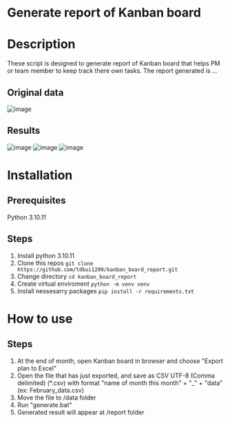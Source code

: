 # Generate report of Kanban board

# Description
These script is designed to generate report of Kanban board that helps PM or team member to keep track there own tasks.
The report generated is ...

## Original data
![image](https://github.com/tdbui1209/kanban_board_report/assets/72682397/4e6e5648-450c-4654-a710-c8269ab2272f)

## Results
![image](https://github.com/tdbui1209/kanban_board_report/assets/72682397/9dc193a1-8fd2-44c3-ae0e-e98c52dde28c)
![image](https://github.com/tdbui1209/kanban_board_report/assets/72682397/ffb8c4e1-d271-43a7-ae2d-63786ecd7238)
![image](https://github.com/tdbui1209/kanban_board_report/assets/72682397/aa977732-5c8e-4d4c-85eb-237337b38a6f)


# Installation
## Prerequisites
Python 3.10.11

## Steps
1. Install python 3.10.11
2. Clone this repos
   ```git clone https://github.com/tdbui1209/kanban_board_report.git```
3. Change directory
   ```cd kanban_board_report```
4. Create virtual enviroment
   ```python -m venv venv```
5. Install nessesarry packages
   ```pip install -r requirements.txt```

# How to use
## Steps
1. At the end of month, open Kanban board in browser and choose "Export plan to Excel"
2. Open the file that has just exported, and save as CSV UTF-8 (Comma delimited) (*.csv) with format "name of month this month" + "_" + "data" (ex: February_data.csv)
4. Move the file to /data folder
5. Run "generate.bat"
6. Generated result will appear at /report folder
